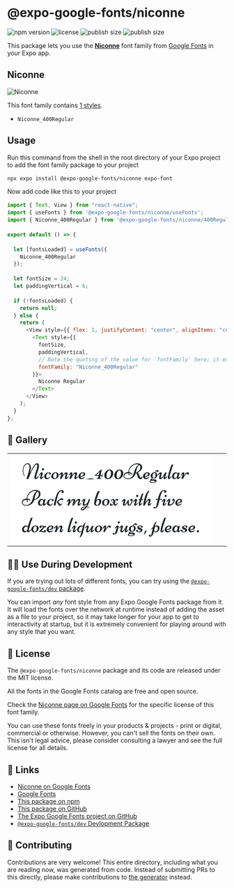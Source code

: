 # @expo-google-fonts/niconne

![npm version](https://flat.badgen.net/npm/v/@expo-google-fonts/niconne)
![license](https://flat.badgen.net/github/license/expo/google-fonts)
![publish size](https://flat.badgen.net/packagephobia/install/@expo-google-fonts/niconne)
![publish size](https://flat.badgen.net/packagephobia/publish/@expo-google-fonts/niconne)

This package lets you use the [**Niconne**](https://fonts.google.com/specimen/Niconne) font family from [Google Fonts](https://fonts.google.com/) in your Expo app.

## Niconne

![Niconne](./font-family.png)

This font family contains [1 styles](#-gallery).

- `Niconne_400Regular`

## Usage

Run this command from the shell in the root directory of your Expo project to add the font family package to your project

```sh
npx expo install @expo-google-fonts/niconne expo-font
```

Now add code like this to your project

```js
import { Text, View } from "react-native";
import { useFonts } from '@expo-google-fonts/niconne/useFonts';
import { Niconne_400Regular } from '@expo-google-fonts/niconne/400Regular';

export default () => {

  let [fontsLoaded] = useFonts({
    Niconne_400Regular
  });

  let fontSize = 24;
  let paddingVertical = 6;

  if (!fontsLoaded) {
    return null;
  } else {
    return (
      <View style={{ flex: 1, justifyContent: "center", alignItems: "center" }}>
        <Text style={{
          fontSize,
          paddingVertical,
          // Note the quoting of the value for `fontFamily` here; it expects a string!
          fontFamily: "Niconne_400Regular"
        }}>
          Niconne Regular
        </Text>
      </View>
    );
  }
};
```

## 🔡 Gallery


||||
|-|-|-|
|![Niconne_400Regular](./400Regular/Niconne_400Regular.ttf.png)||||


## 👩‍💻 Use During Development

If you are trying out lots of different fonts, you can try using the [`@expo-google-fonts/dev` package](https://github.com/expo/google-fonts/tree/master/font-packages/dev#readme).

You can import _any_ font style from any Expo Google Fonts package from it. It will load the fonts over the network at runtime instead of adding the asset as a file to your project, so it may take longer for your app to get to interactivity at startup, but it is extremely convenient for playing around with any style that you want.


## 📖 License

The `@expo-google-fonts/niconne` package and its code are released under the MIT license.

All the fonts in the Google Fonts catalog are free and open source.

Check the [Niconne page on Google Fonts](https://fonts.google.com/specimen/Niconne) for the specific license of this font family.

You can use these fonts freely in your products & projects - print or digital, commercial or otherwise. However, you can't sell the fonts on their own. This isn't legal advice, please consider consulting a lawyer and see the full license for all details.

## 🔗 Links

- [Niconne on Google Fonts](https://fonts.google.com/specimen/Niconne)
- [Google Fonts](https://fonts.google.com/)
- [This package on npm](https://www.npmjs.com/package/@expo-google-fonts/niconne)
- [This package on GitHub](https://github.com/expo/google-fonts/tree/master/font-packages/niconne)
- [The Expo Google Fonts project on GitHub](https://github.com/expo/google-fonts)
- [`@expo-google-fonts/dev` Devlopment Package](https://github.com/expo/google-fonts/tree/master/font-packages/dev)

## 🤝 Contributing

Contributions are very welcome! This entire directory, including what you are reading now, was generated from code. Instead of submitting PRs to this directly, please make contributions to [the generator](https://github.com/expo/google-fonts/tree/master/packages/generator) instead.
